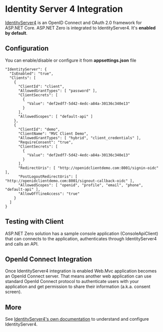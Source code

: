 # Identity Server 4 Integration

[IdentityServer4](http://identityserver.io/) is an OpenID Connect and OAuth 2.0 framework for ASP.NET Core. ASP.NET Zero is integrated to IdentityServer4. It's **enabled by default**.

## Configuration

You can enable/disable or configure it from **appsettings.json** file

```
"IdentityServer": {
  "IsEnabled": "true",
  "Clients": [
    {
      "ClientId": "client",
      "AllowedGrantTypes": [ "password" ],
      "ClientSecrets": [
        {
          "Value": "def2edf7-5d42-4edc-a84a-30136c340e13"
        }
      ],
      "AllowedScopes": [ "default-api" ]
    },
    {
      "ClientId": "demo",
      "ClientName": "MVC Client Demo",
      "AllowedGrantTypes": [ "hybrid", "client_credentials" ],
      "RequireConsent": "true",
      "ClientSecrets": [
        {
          "Value": "def2edf7-5d42-4edc-a84a-30136c340e13"
        }
      ],
      "RedirectUris": [ "http://openidclientdemo.com:8001/signin-oidc" ],
      "PostLogoutRedirectUris": [ "http://openidclientdemo.com:8001/signout-callback-oidc" ],
      "AllowedScopes": [ "openid", "profile", "email", "phone", "default-api" ],
      "AllowOfflineAccess": "true"
    }
  ]
}
```

## Testing with Client

ASP.NET Zero solution has a sample console application (ConsoleApiClient) that can connects to the application, authenticates through IdentityServer4 and calls an API.

## OpenId Connect Integration

Once IdentityServer4 integration is enabled Web.Mvc application becomes an OpenId Connect server. That means another web application can use standard OpenId Connect protocol to authenticate users with your
application and get permission to share their information (a.k.a. consent screen).

## More

See [IdentityServer4's own documentation](http://docs.identityserver.io/en/latest/) to understand and configure IdentityServer4.